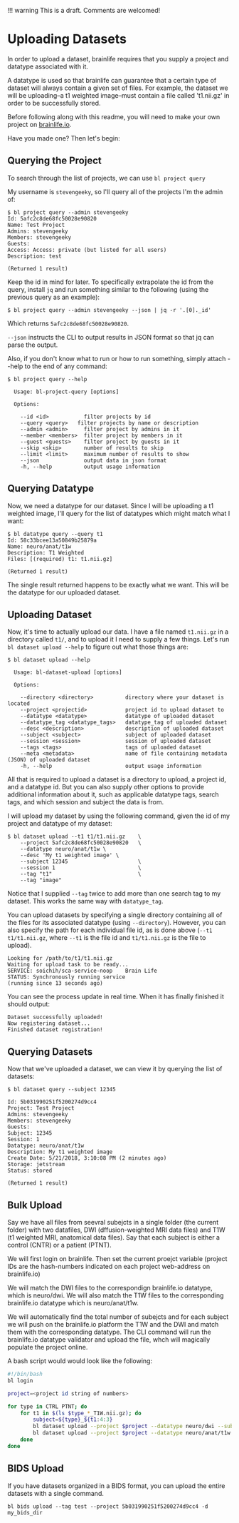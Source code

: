 !!! warning
    This is a draft. Comments are welcomed!

# Uploading Datasets

In order to upload a dataset, brainlife requires that you supply a project and datatype associated with it.

A datatype is used so that brainlife can guarantee that a certain type of dataset will always contain a given set of files. For example, the dataset we will be uploading–a t1 weighted image–must contain a file called 't1.nii.gz' in order to be successfully stored.

Before following along with this readme, you will need to make your own project on [brainlife.io](https://brainlife.io).

Have you made one? Then let's begin:

## Querying the Project

To search through the list of projects, we can use `bl project query`

My username is `stevengeeky`, so I'll query all of the projects I'm the admin of:

```
$ bl project query --admin stevengeeky
Id: 5afc2c8de68fc50028e90820
Name: Test Project
Admins: stevengeeky
Members: stevengeeky
Guests:
Access: Access: private (but listed for all users)
Description: test

(Returned 1 result)
```

Keep the id in mind for later. To specifically extrapolate the id from the query, install `jq` and run something similar to the following (using the previous query as an example):

```
$ bl project query --admin stevengeeky --json | jq -r '.[0]._id'
```

Which returns `5afc2c8de68fc50028e90820`.

`--json` instructs the CLI to output results in JSON format so that jq can parse the output.

Also, if you don't know what to run or how to run something, simply attach --help to the end of any command:

```
$ bl project query --help

  Usage: bl-project-query [options]

  Options:

    --id <id>           filter projects by id
    --query <query>   filter projects by name or description
    --admin <admin>     filter project by admins in it
    --member <members>  filter project by members in it
    --guest <guests>    filter project by guests in it
    --skip <skip>       number of results to skip
    --limit <limit>     maximum number of results to show
    --json              output data in json format
    -h, --help          output usage information
```

## Querying Datatype

Now, we need a datatype for our dataset. Since I will be uploading a t1 weighted image, I'll query for the list of datatypes which might match what I want:

```
$ bl datatype query --query t1
Id: 58c33bcee13a50849b25879a
Name: neuro/anat/t1w
Description: T1 Weighted
Files: [(required) t1: t1.nii.gz]

(Returned 1 result)
```

The single result returned happens to be exactly what we want. This will be the datatype for our uploaded dataset.

## Uploading Dataset

Now, it's time to actually upload our data. I have a file named `t1.nii.gz` in a directory called `t1/`, and to upload it I need to supply a few things. Let's run `bl dataset upload --help` to figure out what those things are:

```
$ bl dataset upload --help

  Usage: bl-dataset-upload [options]

  Options:

    --directory <directory>          directory where your dataset is located
    --project <projectid>            project id to upload dataset to
    --datatype <datatype>            datatype of uploaded dataset
    --datatype_tag <datatype_tags>   datatype_tag of uploaded dataset
    --desc <description>             description of uploaded dataset
    --subject <subject>              subject of uploaded dataset
    --session <session>              session of uploaded dataset
    --tags <tags>                    tags of uploaded dataset
    --meta <metadata>                name of file containing metadata (JSON) of uploaded dataset
    -h, --help                       output usage information
```

All that is required to upload a dataset is a directory to upload, a project id, and a datatype id. But you can also supply other options to provide additional information about it, such as applicable datatype tags, search tags, and which session and subject the data is from.

I will upload my dataset by using the following command, given the id of my project and datatype of my dataset:

```
$ bl dataset upload --t1 t1/t1.nii.gz    \
    --project 5afc2c8de68fc50028e90820   \
    --datatype neuro/anat/t1w \
    --desc 'My t1 weighted image' \
    --subject 12345                      \
    --session 1                          \
    --tag "t1"                           \
    --tag "image"
```

Notice that I supplied `--tag` twice to add more than one search tag to my dataset. This works the same way with `datatype_tag`.

You can upload datasets by specifying a single directory containing all of the files for its associated datatype (using `--directory`). However, you can also specify the path for each individual file id, as is done above (`--t1 t1/t1.nii.gz`, where `--t1` is the file id and `t1/t1.nii.gz` is the file to upload).

```
Looking for /path/to/t1/t1.nii.gz
Waiting for upload task to be ready...
SERVICE: soichih/sca-service-noop    Brain Life
STATUS: Synchronously running service
(running since 13 seconds ago)
```

You can see the process update in real time. When it has finally finished it should output:

```
Dataset successfully uploaded!
Now registering dataset...
Finished dataset registration!
```

## Querying Datasets

Now that we've uploaded a dataset, we can view it by querying the list of datasets:

```
$ bl dataset query --subject 12345

Id: 5b031990251f5200274d9cc4
Project: Test Project
Admins: stevengeeky
Members: stevengeeky
Guests:
Subject: 12345
Session: 1
Datatype: neuro/anat/t1w
Description: My t1 weighted image
Create Date: 5/21/2018, 3:10:08 PM (2 minutes ago)
Storage: jetstream
Status: stored

(Returned 1 result)
```

## Bulk Upload

Say we have all files from seevral subejcts in a single folder (the current folder) with two datafiles, DWI (dffusion-weighted MRI data files) and T1W (t1 weighted MRI, anatomical data files). Say that each subject is either a control (CNTR) or a patient (PTNT).

We will first login on brainlife. Then set the current proejct variable (project IDs are the hash-numbers indicated on each project web-address on brainlife.io)

We will match the DWI files to the correspondign brainlife.io datatype, which is neuro/dwi. We will also match the T1W files to the corresponding brainlife.io datatype which is neuro/anat/t1w.

We will automatically find the total number of subejcts and for each subject we will push on the brainlife.io platform the T1W and the DWI and match them with the corresponding datatype. The CLI command will run the brainlife.io datatype validator and upload the file, whch will magically populate the project online.

A bash script would would look like the following:

```bash
#!/bin/bash
bl login

project=<project id string of numbers>

for type in CTRL PTNT; do
    for t1 in $(ls $type_*_T1W.nii.gz); do
        subject=${type}_${t1:4:3}
        bl dataset upload --project $project --datatype neuro/dwi --subject $subject --dwi ${subject}_DWI.nii.gz --bvecs ${subject}.bvec --bvals ${subject}.bval
        bl dataset upload --project $project --datatype neuro/anat/t1w --subject $subject --t1 $t1
    done
done
```

## BIDS Upload

If you have datasets organized in a BIDS format, you can upload the entire datasets with a single command.

```
bl bids upload --tag test --project 5b031990251f5200274d9cc4 -d my_bids_dir
```


